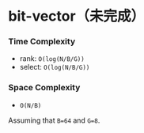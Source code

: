 bit-vector（未完成）
===

### Time Complexity
+ rank: `O(log(N/B/G))`
+ select: `O(log(N/B/G))`

### Space Complexity
+ `O(N/B)`

Assuming that `B=64` and `G=8`.
